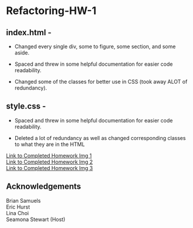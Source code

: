 # Refactoring-HW-1

index.html - 
----------
* Changed every single div, some to figure, some section, and some aside.

* Spaced and threw in some helpful documentation for easier code readability.

* Changed some of the classes for better use in CSS (took away ALOT of redundancy).

style.css - 
---------
* Spaced and threw in some helpful documentation for easier code readability.

* Deleted a lot of redundancy as well as changed corresponding classes to what they are in the HTML

[Link to Completed Homework Img 1](./assets/images/homework-1-screenshot.png) <br/>
[Link to Completed Homework Img 2](./assets/images/homework-2-screenshot-2.png) <br/>
[Link to Completed Homework Img 3](./assets/images/homework-1-screenshot-3.png)

Acknowledgements
----------------
Brian Samuels <br/>
Eric Hurst <br/>
Lina Choi <br/>
Seamona Stewart (Host)
